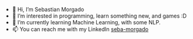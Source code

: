 - 👋 Hi, I’m Sebastian Morgado
- 👀 I’m interested in programming, learn something new, and games :D
- 🌱 I’m currently learning Machine Learning, with some NLP.
- 📫 You can reach me with my LinkedIn [seba-morgado](https://www.linkedin.com/in/seba-morgado/)
